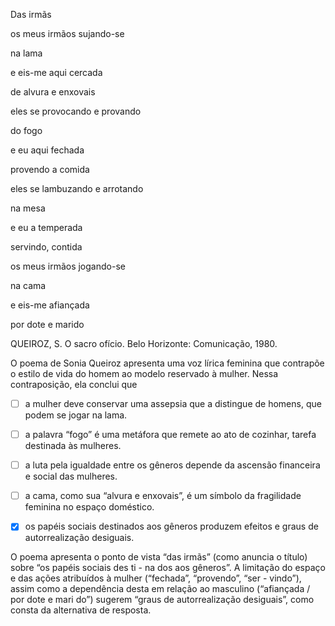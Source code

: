 

Das irmãs

os meus irmãos sujando-se

na lama

e eis-me aqui cercada

de alvura e enxovais

eles se provocando e provando

do fogo

e eu aqui fechada

provendo a comida

eles se lambuzando e arrotando

na mesa

e eu a temperada

servindo, contida

os meus irmãos jogando-se

na cama

e eis-me afiançada

por dote e marido

QUEIROZ, S. O sacro ofício. Belo Horizonte: Comunicação, 1980.

O poema de Sonia Queiroz apresenta uma voz lírica feminina que contrapõe o estilo de vida do homem ao modelo reservado à mulher. Nessa contraposição, ela conclui que



- [ ] a mulher deve conservar uma assepsia que a distingue de homens, que podem se jogar na lama.
- [ ] a palavra “fogo” é uma metáfora que remete ao ato de cozinhar, tarefa destinada às mulheres.
- [ ] a luta pela igualdade entre os gêneros depende da ascensão financeira e social das mulheres.
- [ ] a cama, como sua “alvura e enxovais”, é um símbolo da fragilidade feminina no espaço doméstico.
- [x] os papéis sociais destinados aos gêneros produzem efeitos e graus de autorrealização desiguais.


O poema apresenta o ponto de vista “das irmãs” (como anuncia o título) sobre “os papéis sociais des ti - na dos aos gêneros”. A limitação do espaço e das ações atribuídos à mulher (“fechada”, “provendo”, “ser - vindo”), assim como a dependência desta em relação ao masculino (“afiançada / por dote e mari do”) sugerem “graus de autorrealização desiguais”, como consta da alternativa de resposta.

        